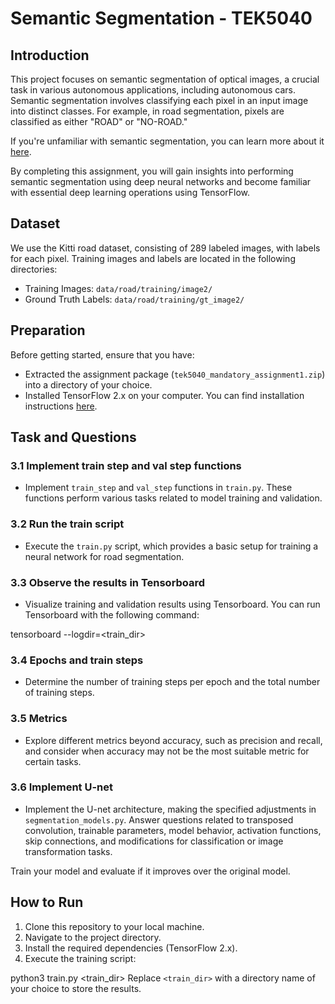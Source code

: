 # Semantic Segmentation - TEK5040

## Introduction

This project focuses on semantic segmentation of optical images, a crucial task in various autonomous applications, including autonomous cars. Semantic segmentation involves classifying each pixel in an input image into distinct classes. For example, in road segmentation, pixels are classified as either "ROAD" or "NO-ROAD."

If you're unfamiliar with semantic segmentation, you can learn more about it [here](https://www.jeremyjordan.me/semantic-segmentation/).

By completing this assignment, you will gain insights into performing semantic segmentation using deep neural networks and become familiar with essential deep learning operations using TensorFlow.

## Dataset

We use the Kitti road dataset, consisting of 289 labeled images, with labels for each pixel. Training images and labels are located in the following directories:
- Training Images: `data/road/training/image2/`
- Ground Truth Labels: `data/road/training/gt_image2/`

## Preparation

Before getting started, ensure that you have:
- Extracted the assignment package (`tek5040_mandatory_assignment1.zip`) into a directory of your choice.
- Installed TensorFlow 2.x on your computer. You can find installation instructions [here](https://www.tensorflow.org/install).

## Task and Questions

### 3.1 Implement train step and val step functions

- Implement `train_step` and `val_step` functions in `train.py`. These functions perform various tasks related to model training and validation.

### 3.2 Run the train script

- Execute the `train.py` script, which provides a basic setup for training a neural network for road segmentation.

### 3.3 Observe the results in Tensorboard

- Visualize training and validation results using Tensorboard. You can run Tensorboard with the following command:

tensorboard --logdir=<train_dir>

### 3.4 Epochs and train steps

- Determine the number of training steps per epoch and the total number of training steps.

### 3.5 Metrics

- Explore different metrics beyond accuracy, such as precision and recall, and consider when accuracy may not be the most suitable metric for certain tasks.

### 3.6 Implement U-net

- Implement the U-net architecture, making the specified adjustments in `segmentation_models.py`. Answer questions related to transposed convolution, trainable parameters, model behavior, activation functions, skip connections, and modifications for classification or image transformation tasks.

Train your model and evaluate if it improves over the original model.

## How to Run

1. Clone this repository to your local machine.
2. Navigate to the project directory.
3. Install the required dependencies (TensorFlow 2.x).
4. Execute the training script:

python3 train.py <train_dir>
Replace `<train_dir>` with a directory name of your choice to store the results.
